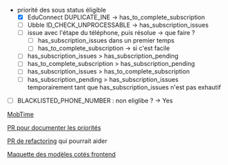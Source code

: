 - priorité des sous status éligible
    - [x] EduConnect DUPLICATE_INE -> has_to_complete_subscription
    - [ ] Ubble ID_CHECK_UNPROCESSABLE -> has_subscription_issues
    - [ ] issue avec l'étape du téléphone, puis résolue -> que faire ?
        - [ ] has_subscription_issues dans un premier temps
        - [ ] has_to_complete_subscription -> si c'est facile
    - [ ] has_subscription_issues > has_subscription_pending
    - [ ] has_to_complete_subscription > has_subscription_pending
    - [ ] has_subscription_issues > has_to_complete_subscription
    - [ ] has_subscription_pending > has_subscription_issues temporairement tant que has_subscription_issues n'est pas exhautif

- [ ] BLACKLISTED_PHONE_NUMBER : non eliglibe ? -> Yes


[MobTime](https://mobtime.hadrienmp.fr/mob/pass-culture)

[PR pour documenter les priorités](https://github.com/pass-culture/pass-culture-app-native/pull/4043)

[PR de refactoring](https://github.com/pass-culture/pass-culture-main/pull/4585/files) qui pourrait aider

[Maquette des modèles cotés frontend](https://www.figma.com/file/GagOyz9TW5bXeVm3uh72ya/CTA-reservation-non-connect%C3%A9?node-id=1025%3A65233&t=qAi752IinY6LhDLF-0)
